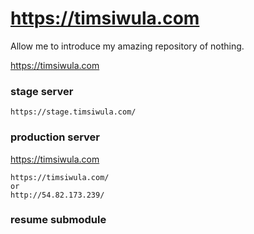 # https://timsiwula.com

Allow me to introduce my amazing repository of nothing.

https://timsiwula.com


### stage server

```
https://stage.timsiwula.com/
```


### production server

https://timsiwula.com
```
https://timsiwula.com/
or
http://54.82.173.239/
```

### resume submodule



